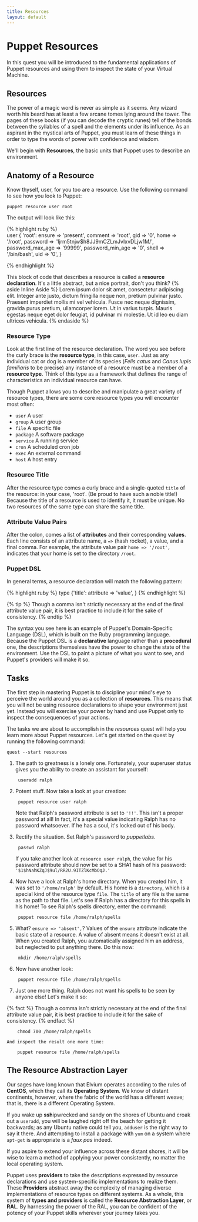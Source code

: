 ```yaml
---
title: Resources
layout: default
---
```


# Puppet Resources

In this quest you will be introduced to the fundamental applications of Puppet resources and using them to inspect the state of your Virtual Machine.

## Resources

The power of a magic word is never as simple as it seems. Any wizard worth his beard has at least a few arcane tomes lying around the tower. The pages of these books (if you can decode the cryptic runes) tell of the bonds between the syllables of a spell and the elements under its influence. As an aspirant in the mystical arts of Puppet, you must learn of these things in order to type the words of power with confidence and wisdom.

We'll begin with **Resources**, the basic units that Puppet uses to describe an environment.

## Anatomy of a Resource

Know thyself, user, for you too are a resource. Use the following command to see how you look to Puppet:

	puppet resource user root
		
The output will look like this:

{% highlight ruby %}	
user { 'root':
  	ensure           => 'present',
  	comment          => 'root',
  	gid              => '0',
  	home             => '/root',
  	password         => '$1$jrm5tnjw$h8JJ9mCZLmJvIxvDLjw1M/',
  	password_max_age => '99999',
  	password_min_age => '0',
  	shell            => '/bin/bash',
  	uid              => '0',
}

{% endhighlight %}

This block of code that describes a resource is called a **resource declaration**. It's a little abstract, but a nice portrait, don't you think? 
{% aside Inline Aside %}
Lorem ipsum dolor sit amet, consectetur adipiscing elit. Integer ante justo, dictum fringilla neque non, pretium pulvinar justo. Praesent imperdiet mollis mi vel vehicula. Fusce nec neque dignissim, gravida purus pretium, ullamcorper lorem. Ut in varius turpis. Mauris egestas neque eget dolor feugiat, id pulvinar mi molestie. Ut id leo eu diam ultrices vehicula.
{% endaside %}
### Resource Type
Look at the first line of the resource declaration. The word you see before the curly brace is the **resource type**, in this case, `user`. Just as any individual cat or dog is a member of its species (*Felis catus* and *Canus lupis familiaris* to be precise) any instance of a resource must be a member of a **resource type**. Think of this type as a framework that defines the range of characteristics an individual resource can have.

Though Puppet allows you to describe and manipulate a great variety of resource types, there are some core resource types you will encounter most often: 

* `user` A user
* `group` A user group
* `file` A specific file
* `package` A software package
* `service` A running service
* `cron` A scheduled cron job
* `exec` An external command
* `host` A host entry

### Resource Title
After the resource type comes a curly brace and a single-quoted `title` of the resource: in your case, 'root'. (Be proud to have such a noble title!) Because the title of a resource is used to identify it, it must be unique. No two resources of the same type can share the same title.

### Attribute Value Pairs
After the colon, comes a list of **attributes** and their corresponding **values**. Each line consists of an attribute name, a `=>` (hash rocket), a value, and a final comma. For example, the attribute value pair `home => '/root',` indicates that your home is set to the directory `/root`.

### Puppet DSL

In general terms, a resource declaration will match the following pattern:

{% highlight ruby %}
type {'title':
    attribute => 'value',
}
{% endhighlight %}


{% tip %}
Though a comma isn't strictly necessary at the end of the final attribute value pair, it is best practice to include it for the sake of consistency.
{% endtip %}

The syntax you see here is an example of Puppet's Domain-Specific Language (DSL), which is built on the Ruby programming language. Because the Puppet DSL is a **declarative** language rather than a **procedural** one, the descriptions themselves have the power to change the state of the environment. Use the DSL to paint a picture of what you want to see, and Puppet's providers will make it so.

## Tasks

The first step in mastering Puppet is to discipline your mind's eye to perceive the world around you as a collection of **resources**. This means that you will not be using resource declarations to shape your environment just yet. Instead you will exercise your power by hand and use Puppet only to inspect the consequences of your actions.

The tasks we are about to accomplish in the _resources_ quest will help you learn more about Puppet resources. Let's get started on the quest by running the following command:

    quest --start resources


1. The path to greatness is a lonely one. Fortunately, your superuser status gives you the ability to create an assistant for yourself:

        useradd ralph

2. Potent stuff. Now take a look at your creation:

        puppet resource user ralph
            
	Note that Ralph's password attribute is set to `'!!'`. This isn't a proper password at all! In fact, it's a special value indicating Ralph has no password whatsoever. If he has a soul, it's locked out of his body.
	
3. Rectify the situation. Set Ralph's password to *puppetlabs*.

		passwd ralph
		
	If you take another look at `resource user ralph`, the value for his password attribute should now be set to a SHA1 hash of his password: `'$1$hNahKZqJ$9ul/RR2U.9ITZlKcMbOqJ.'`

5. Now have a look at Ralph's home directory. When you created him, it was set to `'/home/ralph'` by default. His home is a `directory`, which is a special kind of the resource type `file`. The `title` of any file is the same as the path to that file. Let's see if Ralph has a directory for this spells in his home! To see Ralph's spells directory, enter the command:

		puppet resource file /home/ralph/spells
		
6. What? `ensure => 'absent',`? Values of the `ensure` attribute indicate the basic state of a resource. A value of absent means it doesn't exist at all. When you created Ralph, you automatically assigned him an address, but neglected to put anything there. Do this now:

		mkdir /home/ralph/spells
		
7. Now have another look:

		puppet resource file /home/ralph/spells
		
8. Just one more thing. Ralph does not want his spells to be seen by anyone else! Let's make it so:
 
{% fact %}
Though a comma isn't strictly necessary at the end of the final attribute value pair, it is best practice to include it for the sake of consistency.
{% endfact %}

		chmod 700 /home/ralph/spells

	And inspect the result one more time:

 	 	puppet resource file /home/ralph/spells
 	 	
## The Resource Abstraction Layer

Our sages have long known that Elvium operates according to the rules of **CentOS**, which they call its **Operating System**. We know of distant continents, however, where the fabric of the world has a different weave; that is, there is a different Operating System.

If you wake up **ssh**ipwrecked and sandy on the shores of Ubuntu and croak out a `useradd`, you will be laughed right off the beach for getting it backwards; as any Ubuntu native could tell you, `adduser` is the right way to say it there. And attempting to install a package with `yum` on a system where `apt-get` is appropriate is a *faux pas* indeed.

If you aspire to extend your influence across these distant shores, it will be wise to learn a method of applying your power consistently, no matter the local operating system.

Puppet uses **providers** to take the descriptions expressed by resource declarations and use system-specific implementations to realize them. These **Providers** abstract away the complexity of managing diverse implementations of resource types on different systems. As a whole, this system of **types and providers** is called the **Resource Abstraction Layer**, or **RAL**. By harnessing the power of the RAL, you can be confident of the potency of your Puppet skills wherever your journey takes you.
